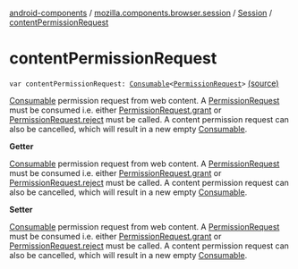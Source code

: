 [android-components](../../index.md) / [mozilla.components.browser.session](../index.md) / [Session](index.md) / [contentPermissionRequest](./content-permission-request.md)

# contentPermissionRequest

`var contentPermissionRequest: `[`Consumable`](../../mozilla.components.support.base.observer/-consumable/index.md)`<`[`PermissionRequest`](../../mozilla.components.concept.engine.permission/-permission-request/index.md)`>` [(source)](https://github.com/mozilla-mobile/android-components/blob/master/components/browser/session/src/main/java/mozilla/components/browser/session/Session.kt#L410)

[Consumable](../../mozilla.components.support.base.observer/-consumable/index.md) permission request from web content. A [PermissionRequest](../../mozilla.components.concept.engine.permission/-permission-request/index.md)
must be consumed i.e. either [PermissionRequest.grant](../../mozilla.components.concept.engine.permission/-permission-request/grant.md) or
[PermissionRequest.reject](../../mozilla.components.concept.engine.permission/-permission-request/reject.md) must be called. A content permission request
can also be cancelled, which will result in a new empty [Consumable](../../mozilla.components.support.base.observer/-consumable/index.md).

**Getter**

[Consumable](../../mozilla.components.support.base.observer/-consumable/index.md) permission request from web content. A [PermissionRequest](../../mozilla.components.concept.engine.permission/-permission-request/index.md)
must be consumed i.e. either [PermissionRequest.grant](../../mozilla.components.concept.engine.permission/-permission-request/grant.md) or
[PermissionRequest.reject](../../mozilla.components.concept.engine.permission/-permission-request/reject.md) must be called. A content permission request
can also be cancelled, which will result in a new empty [Consumable](../../mozilla.components.support.base.observer/-consumable/index.md).

**Setter**

[Consumable](../../mozilla.components.support.base.observer/-consumable/index.md) permission request from web content. A [PermissionRequest](../../mozilla.components.concept.engine.permission/-permission-request/index.md)
must be consumed i.e. either [PermissionRequest.grant](../../mozilla.components.concept.engine.permission/-permission-request/grant.md) or
[PermissionRequest.reject](../../mozilla.components.concept.engine.permission/-permission-request/reject.md) must be called. A content permission request
can also be cancelled, which will result in a new empty [Consumable](../../mozilla.components.support.base.observer/-consumable/index.md).

